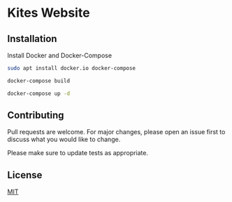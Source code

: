 # Kites Website

## Installation
Install Docker and Docker-Compose
```bash
sudo apt install docker.io docker-compose
```
```bash
docker-compose build
```
```bash
docker-compose up -d
```
## Contributing
Pull requests are welcome. For major changes, please open an issue first to discuss what you would like to change.

Please make sure to update tests as appropriate.

## License
[MIT](https://choosealicense.com/licenses/mit/)
